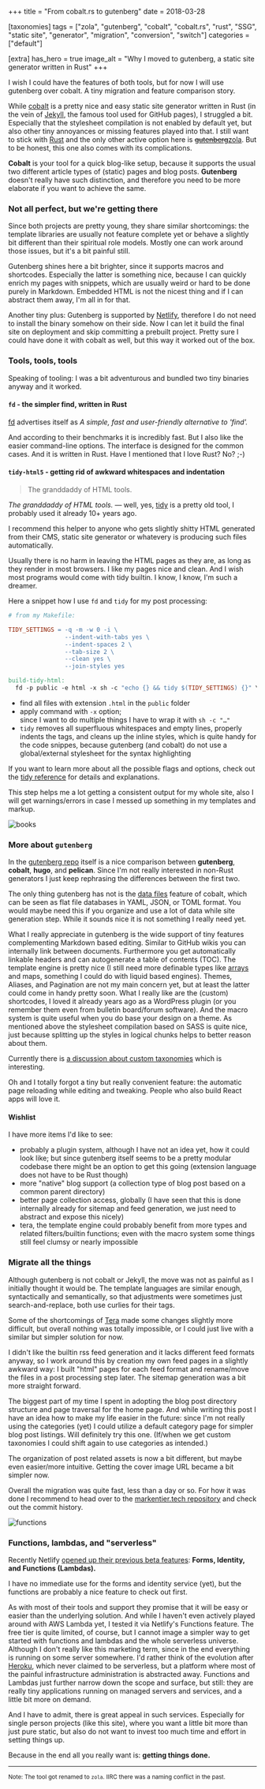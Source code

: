 +++
title = "From cobalt.rs to gutenberg"
date = 2018-03-28

[taxonomies]
tags = ["zola", "gutenberg", "cobalt", "cobalt.rs", "rust", "SSG", "static site", "generator", "migration", "conversion", "switch"]
categories = ["default"]

[extra]
has_hero = true
image_alt = "Why I moved to gutenberg, a static site generator written in Rust"
+++

I wish I could have the features of both tools, but for now I will use gutenberg over cobalt. A tiny migration and feature comparison story.

<!-- more -->

While [cobalt][cobalt] is a pretty nice and easy static site generator written in Rust (in the vein of [Jekyll][jekyll], the famous tool used for GitHub pages), I struggled a bit.
Especially that the stylesheet compilation is not enabled by default yet, but also other tiny annoyances or missing features played into that. I still want to stick with [Rust][rust] and the only other active option here is [<del>gutenberg</del><ins>zola</ins>][gutenberg]. But to be honest, this one also comes with its complications.

**Cobalt** is your tool for a quick blog-like setup, because it supports the usual two different article types of (static) pages and blog posts. **Gutenberg** doesn't really have such distinction, and therefore you need to be more elaborate if you want to achieve the same.

### Not all perfect, but we're getting there

Since both projects are pretty young, they share similar shortcomings: the template libraries are usually not feature complete yet or behave a slightly bit different than their spiritual role models. Mostly one can work around those issues, but it's a bit painful still.

Gutenberg shines here a bit brighter, since it supports macros and shortcodes. Especially the latter is something nice, because I can quickly enrich my pages with snippets, which are usually weird or hard to be done purely in Markdown. Embedded HTML is not the nicest thing and if I can abstract them away, I'm all in for that.

Another tiny plus: Gutenberg is supported by [Netlify][netlify], therefore I do not need to install the binary somehow on their side. Now I can let it build the final site on deployment and skip committing a prebuilt project. Pretty sure I could have done it with cobalt as well, but this way it worked out of the box.

### Tools, tools, tools

Speaking of tooling: I was a bit adventurous and bundled two tiny binaries anyway and it worked.

#### `fd` - the simpler find, written in Rust

[fd][fd] advertises itself as _A simple, fast and user-friendly alternative to 'find'._

And according to their benchmarks it is incredibly fast. But I also like the easier command-line options. The interface is designed for the common cases. And it is written in Rust. Have I mentioned that I love Rust? No? ;-)

#### `tidy-html5` - getting rid of awkward whitespaces and indentation

> The granddaddy of HTML tools.

_The granddaddy of HTML tools._ — well, yes, [tidy][tidy] is a pretty old tool, I probably used it already 10+ years ago.

I recommend this helper to anyone who gets slightly shitty HTML generated from their CMS, static site generator or whatevery is producing such files automatically.

Usually there is no harm in leaving the HTML pages as they are, as long as they render in most browsers. I like my pages nice and clean. And I wish most programs would come with tidy builtin. I know, I know, I'm such a dreamer.

Here a snippet how I use `fd` and `tidy` for my post processing:

```mk
# from my Makefile:

TIDY_SETTINGS = -q -m -w 0 -i \
                --indent-with-tabs yes \
                --indent-spaces 2 \
                --tab-size 2 \
                --clean yes \
                --join-styles yes

build-tidy-html:
  fd -p public -e html -x sh -c "echo {} && tidy $(TIDY_SETTINGS) {}" \;
```

* find all files with extension `.html` in the `public` folder
* apply command with `-x` option; \
  since I want to do multiple things I have to wrap it with `sh -c "…"`
* `tidy` removes all superfluous whitespaces and empty lines, properly indents the tags, and cleans up the inline styles, which is quite handy for the code snippes, because gutenberg (and cobalt) do not use a global/external stylesheet for the syntax highlighting

If you want to learn more about all the possible flags and options, check out the [tidy reference][tidyref] for details and explanations.

This step helps me a lot getting a consistent output for my whole site, also I will get warnings/errors in case I messed up something in my templates and markup.

![books](./books.png)

### More about `gutenberg`

In the [gutenberg repo][sitegen-comp] itself is a nice comparison between **gutenberg**, **cobalt**, **hugo**, and **pelican**. Since I'm not really interested in non-Rust generators I just keep rephrasing the differences between the first two.

The only thing gutenberg has not is the [data files][cobalt-data] feature of cobalt, which can be seen as flat file databases in YAML, JSON, or TOML format. You would maybe need this if you organize and use a lot of data while site generation step. While it sounds nice it is not something I really need yet.

What I really appreciate in gutenberg is the wide support of tiny features complementing Markdown based editing. Similar to GitHub wikis you can internally link between documents. Furthermore you get automatically linkable headers and can autogenerate a table of contents (TOC). The template engine is pretty nice (I still need more definable types like [arrays][array-issue] and maps, something I could do with liquid based engines). Themes, Aliases, and Pagination are not my main concern yet, but at least the latter could come in handy pretty soon. What I really like are the (custom) shortcodes, I loved it already years ago as a WordPress plugin (or you remember them even from bulletin board/forum software). And the macro system is quite useful when you do base your design on a theme. As mentioned above the stylesheet compilation based on SASS is quite nice, just because splitting up the styles in logical chunks helps to better reason about them.

Currently there is [a discussion about custom taxonomies][taxodisco] which is interesting.

Oh and I totally forgot a tiny but really convenient feature: the automatic page reloading while editing and tweaking. People who also build React apps will love it.

#### Wishlist

I have more items I'd like to see:

* probably a plugin system, although I have not an idea yet, how it could look like; but since gutenberg itself seems to be a pretty modular codebase there might be an option to get this going (extension language does not have to be Rust though)
* more "native" blog support (a collection type of blog post based on a common parent directory)
* better page collection access, globally (I have seen that this is done internally already for sitemap and feed generation, we just need to abstract and expose this nicely)
* tera, the template engine could probably benefit from more types and related filters/builtin functions; even with the macro system some things still feel clumsy or nearly impossible

### Migrate all the things

Although gutenberg is not cobalt or Jekyll, the move was not as painful as I initially thought it would be.
The template languages are similar enough, syntactically and semantically, so that adjustments were sometimes just search-and-replace, both use curlies for their tags.

Some of the shortcomings of [Tera][tera] made some changes slightly more difficult, but overall nothing was totally impossible, or I could just live with a similar but simpler solution for now.

I didn't like the builtin rss feed generation and it lacks different feed formats anyway, so I work around this by creation my own feed pages in a slightly awkward way: I built "html" pages for each feed format and rename/move the files in a post processing step later. The sitemap generation was a bit more straight forward.

The biggest part of my time I spent in adopting the blog post directory structure and page traversal for the home page. And while writing this post I have an idea how to make my life easier in the future: since I'm not really using the categories (yet) I could utilize a default category page for simpler blog post listings. Will definitely try this one. (If/when we get custom taxonomies I could shift again to use categories as intended.)

The organization of post related assets is now a bit different, but maybe even easier/more intuitive. Getting the cover image URL became a bit simpler now.

Overall the migration was quite fast, less than a day or so. For how it was done I recommend to head over to the [markentier.tech repository][mtt-repo] and check out the commit history.

![functions](./functions.png)

### Functions, lambdas, and "serverless"

Recently Netlify [opened up their previous beta features][netlify-blogpost]: **Forms, Identity, and Functions (Lambdas).**

I have no immediate use for the forms and identity service (yet), but the functions are probably a nice feature to check out first.

As with most of their tools and support they promise that it will be easy or easier than the underlying solution. And while I haven't even actively played around with AWS Lambda yet, I tested it via Netlify's Functions feature. The free tier is quite limited, of course, but I cannot image a simpler way to get started with functions and lambdas and the whole serverless universe. Although I don't really like this marketing term, since in the end everything is running on some server somewhere. I'd rather think of the evolution after [Heroku][heroku], which never claimed to be serverless, but a platform where most of the painful infrastructure administration is abstracted away. Functions and Lambdas just further narrow down the scope and surface, but still: they are really tiny applications running on managed servers and services, and a little bit more on demand.

And I have to admit, there is great appeal in such services. Especially for single person projects (like this site), where you want a little bit more than just pure static, but also do not want to invest too much time and effort in setting things up.

Because in the end all you really want is: **getting things done.**

-----

<small>Note: The tool got renamed to `zola`. IIRC there was a naming conflict in the past.</small>

[array-issue]: https://github.com/Keats/gutenberg/issues/270
[cobalt-data]: https://cobalt-org.github.io/docs/data/
[cobalt]: https://cobalt-org.github.io/
[fd]: https://github.com/sharkdp/fd
[gutenberg]: https://www.getzola.org/
[heroku]: https://www.heroku.com/
[jekyll]: https://jekyllrb.com/
[mtt-repo]: https://github.com/markentier/markentier.tech
[netlify-blogpost]: https://www.netlify.com/blog/2018/03/20/netlifys-aws-lambda-functions-bring-the-backend-to-your-frontend-workflow/
[netlify]: https://www.netlify.com/
[rust]: https://www.rust-lang.org/
[sitegen-comp]: https://github.com/Keats/gutenberg#comparisons-with-other-static-site-generators
[taxodisco]: https://github.com/Keats/gutenberg/issues/246
[tera]: https://tera.netlify.com/
[tidy]: http://www.html-tidy.org/
[tidyref]: http://api.html-tidy.org/tidy/quickref_5.6.0.html
